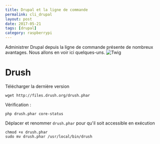 ```yaml
---
title: Drupal et la ligne de commande
permalink: cli_drupal
layout: post
date: 2017-05-21
tags: [drupal]
category: raspberrypi
---
```


Administrer Drupal depuis la ligne de commande présente de nombreux
avantages. Nous allons en voir ici quelques-uns.
![Twig](https://raw.githubusercontent.com/drush-ops/drush/master/drush_logo-black.png)

# Drush

Télécharger la dernière version

```
wget http://files.drush.org/drush.phar
```

Vérification :

```
php drush.phar core-status
```

Déplacer et renommer `drush.phar` pour qu'il soit accessible en exécution 

```
chmod +x drush.phar
sudo mv drush.phar /usr/local/bin/drush
```

